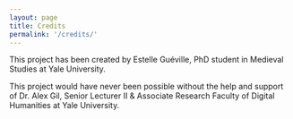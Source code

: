 ```yaml
---
layout: page
title: Credits
permalink: '/credits/'
---
```


This project has been created by Estelle Guéville, PhD student in Medieval Studies at Yale University.

This project would have never been possible without the help and support of Dr. Alex Gil, Senior Lecturer II & Associate Research Faculty of Digital Humanities at Yale University.